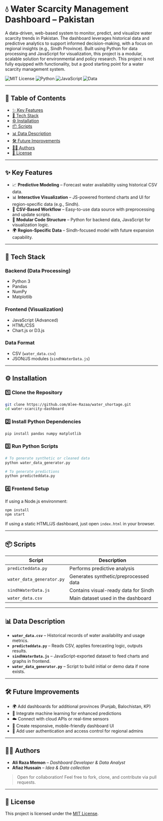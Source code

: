 # 💧 Water Scarcity Management Dashboard – Pakistan

A data-driven, web-based system to monitor, predict, and visualize water scarcity trends in Pakistan. The dashboard leverages historical data and predictive analytics to support informed decision-making, with a focus on regional insights (e.g., Sindh Province). Built using Python for data processing and JavaScript for visualization, this project is a modular, scalable solution for environmental and policy research. This project is not fully equipped with functionality, but a good starting point for a water scarcity management system.

![MIT License](https://img.shields.io/badge/license-MIT-green)
![Python](https://img.shields.io/badge/backend-Python-blue)
![JavaScript](https://img.shields.io/badge/frontend-JavaScript-yellow)
![Data](https://img.shields.io/badge/data-CSV%20%26%20Pandas-lightgrey)

---

## 📌 Table of Contents

- [✨ Key Features](#-key-features)
- [🚀 Tech Stack](#-tech-stack)
- [⚙️ Installation](#️-installation)
- [📦 Scripts](#-scripts)
- [📊 Data Description](#-data-description)
- [🛠️ Future Improvements](#️-future-improvements)
- [👨‍💻 Authors](#-authors)
- [📝 License](#-license)

---

## ✨ Key Features

- 📈 **Predictive Modeling** – Forecast water availability using historical CSV data.
- 📊 **Interactive Visualization** – JS-powered frontend charts and UI for region-specific data (e.g., Sindh).
- 📁 **CSV-Based Workflow** – Easy-to-use data source with preprocessing and update scripts.
- 🧠 **Modular Code Structure** – Python for backend data, JavaScript for visualization logic.
- 🌍 **Region-Specific Data** – Sindh-focused model with future expansion capability.

---

## 🚀 Tech Stack

### Backend (Data Processing)
- Python 3
- Pandas
- NumPy
- Matplotlib

### Frontend (Visualization)
- JavaScript (Advanced)
- HTML/CSS
- Chart.js or D3.js 

### Data Format
- CSV (`water_data.csv`)
- JSON/JS modules (`sindhWaterData.js`) 

---

## ⚙️ Installation

### 1️⃣ Clone the Repository

```bash
git clone https://github.com/Alee-Razaa/water_shortage.git
cd water-scarcity-dashboard
````

### 2️⃣ Install Python Dependencies

```bash
pip install pandas numpy matplotlib
```

### 3️⃣ Run Python Scripts

```bash
# To generate synthetic or cleaned data
python water_data_generator.py

# To generate predictions
python predicteddata.py
```

### 4️⃣ Frontend Setup

If using a Node.js environment:

```bash
npm install
npm start
```

If using a static HTML/JS dashboard, just open `index.html` in your browser.

---

## 📦 Scripts

| Script                    | Description                           |
| ------------------------- | ------------------------------------- |
| `predicteddata.py`        | Performs predictive analysis          |
| `water_data_generator.py` | Generates synthetic/preprocessed data |
| `sindhWaterData.js`       | Contains visual-ready data for Sindh  |
| `water_data.csv`          | Main dataset used in the dashboard    |

---

## 📊 Data Description

* **`water_data.csv`** – Historical records of water availability and usage metrics.
* **`predicteddata.py`** – Reads CSV, applies forecasting logic, outputs results.
* **`sindhWaterData.js`** – JavaScript-exported dataset to feed charts and graphs in frontend.
* **`water_data_generator.py`** – Script to build initial or demo data if none exists.

---

## 🛠️ Future Improvements

* 🌍 Add dashboards for additional provinces (Punjab, Balochistan, KP)
* 🤖 Integrate machine learning for enhanced predictions
* ☁️ Connect with cloud APIs or real-time sensors
* 📱 Create responsive, mobile-friendly dashboard UI
* 🔐 Add user authentication and access control for regional admins

---

## 👨‍💻 Authors

* **Ali Raza Memon** – *Dashboard Developer & Data Analyst*
* **Afiaz Hussain** – *Idea & Data collection*

> Open for collaboration! Feel free to fork, clone, and contribute via pull requests.

---

## 📝 License

This project is licensed under the [MIT License](LICENSE).

```
